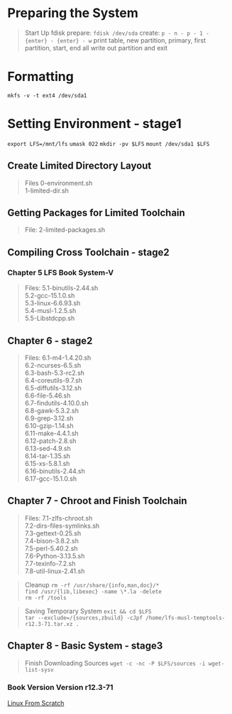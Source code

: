 # Preparing the System

>   Start Up fdisk
prepare: `fdisk /dev/sda`
create: `p - n - p - 1 - {enter} - {enter} - w`
print table, new partition, primary, first partition, start, end all
write out partition and exit

# Formatting
`mkfs -v -t ext4 /dev/sda1`

# Setting Environment - stage1
`export LFS=/mnt/lfs`
`umask 022`
`mkdir -pv $LFS`
`mount /dev/sda1 $LFS`

## Create Limited Directory Layout 
>Files
    0-environment.sh<br>
    1-limited-dir.sh<br>

## Getting Packages for Limited Toolchain
>File: 2-limited-packages.sh

## Compiling Cross Toolchain - stage2
### Chapter 5 LFS Book System-V
>Files: 
    5.1-binutils-2.44.sh<br>
    5.2-gcc-15.1.0.sh<br>
    5.3-linux-6.6.93.sh<br>
    5.4-musl-1.2.5.sh<br>
    5.5-Libstdcpp.sh<br>
    
## Chapter 6 - stage2
>Files:
    6.1-m4-1.4.20.sh<br>
    6.2-ncurses-6.5.sh<br>
    6.3-bash-5.3-rc2.sh<br>
    6.4-coreutils-9.7.sh<br>
    6.5-diffutils-3.12.sh<br>
    6.6-file-5.46.sh<br>
    6.7-findutils-4.10.0.sh<br>
    6.8-gawk-5.3.2.sh<br>
    6.9-grep-3.12.sh<br>
    6.10-gzip-1.14.sh<br>
    6.11-make-4.4.1.sh<br>
    6.12-patch-2.8.sh<br>
    6.13-sed-4.9.sh<br>
    6.14-tar-1.35.sh<br>
    6.15-xs-5.8.1.sh<br>
    6.16-binutils-2.44.sh<br>
    6.17-gcc-15.1.0.sh<br>
    
## Chapter 7 - Chroot and Finish Toolchain
>Files:
    7.1-zlfs-chroot.sh<br>
    7.2-dirs-files-symlinks.sh<br>
    7.3-gettext-0.25.sh<br>
    7.4-bison-3.8.2.sh<br>
    7.5-perl-5.40.2.sh<br>
    7.6-Python-3.13.5.sh<br>
    7.7-texinfo-7.2.sh<br>
    7.8-util-linux-2.41.sh<br>
    
>   Cleanup
    `rm -rf /usr/share/{info,man,doc}/*`<br>
    `find /usr/{lib,libexec} -name \*.la -delete`<br>
    `rm -rf /tools`<br>
    
>   Saving Temporary System
    `exit && cd $LFS`<br>
    `tar --exclude=/{sources,zbuild} -cJpf /home/lfs-musl-temptools-r12.3-71.tar.xz .`<br>

## Chapter 8 - Basic System - stage3
>   Finish Downloading Sources
    `wget -c -nc -P $LFS/sources -i wget-list-sysv`<br>
    
### Book Version Version r12.3-71
[Linux From Scratch](https://www.linuxfromscratch.org/lfs/view/development/)
